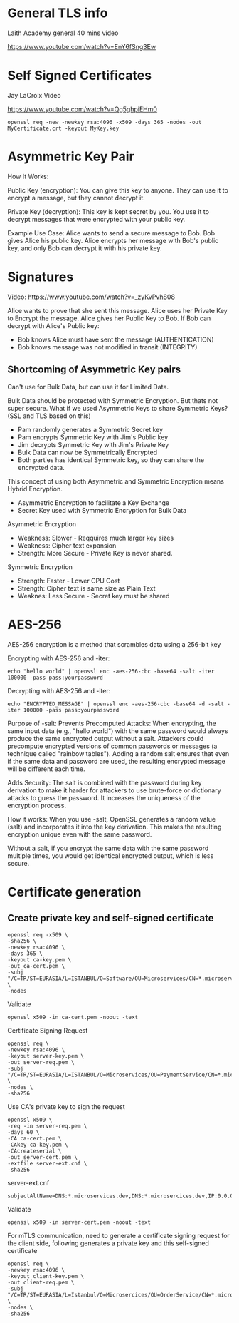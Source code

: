 # General TLS info

Laith Academy general 40 mins video

https://www.youtube.com/watch?v=EnY6fSng3Ew

# Self Signed Certificates

Jay LaCroix Video

https://www.youtube.com/watch?v=Qg5ghpiEHm0

```
openssl req -new -newkey rsa:4096 -x509 -days 365 -nodes -out MyCertificate.crt -keyout MyKey.key
```

# Asymmetric Key Pair

How It Works:

Public Key (encryption): You can give this key to anyone. They can use it to encrypt a message, but they cannot decrypt it.

Private Key (decryption): This key is kept secret by you. You use it to decrypt messages that were encrypted with your public key.

Example Use Case:
Alice wants to send a secure message to Bob. Bob gives Alice his public key. Alice encrypts her message with Bob's public key, and only Bob can decrypt it with his private key.

# Signatures

Video: https://www.youtube.com/watch?v=_zyKvPvh808

Alice wants to prove that she sent this message. Alice uses her Private Key to Encrypt the message. Alice gives her Public Key to Bob. If Bob can decrypt with Alice's Public key:

* Bob knows Alice must have sent the message (AUTHENTICATION)
* Bob knows message was not modified in transit (INTEGRITY)

## Shortcoming of Asymmetric Key pairs

Can't use for Bulk Data, but can use it for Limited Data.

Bulk Data should be protected with Symmetric Encryption. But thats not super secure. 
What if we used Asymmetric Keys to share Symmetric Keys? (SSL and TLS based on this)

* Pam randomly generates a Symmetric Secret key
* Pam encrypts Symmetric Key with Jim's Public key
* Jim decrypts Symmetric Key with Jim's Private Key
* Bulk Data can now be Symmetrically Encrypted
* Both parties has identical Symmetric key, so they can share the encrypted data.

This concept of using both Asymmetric and Symmetric Encryption means Hybrid Encryption.

* Asymmetric Encryption to facilitate a Key Exchange
* Secret Key used with Symmetric Encryption for Bulk Data

Asymmetric Encryption

* Weakness: Slower - Reqquires much larger key sizes
* Weakness: Cipher text expansion
* Strength: More Secure - Private Key is never shared.

Symmetric Encryption

* Strength: Faster - Lower CPU Cost
* Strength: Cipher text is same size as Plain Text
* Weaknes: Less Secure - Secret key must be shared

# AES-256 
AES-256 encryption is a method that scrambles data using a 256-bit key

Encrypting with AES-256 and -iter:

```
echo "hello world" | openssl enc -aes-256-cbc -base64 -salt -iter 100000 -pass pass:yourpassword
```

Decrypting with AES-256 and -iter:

```
echo "ENCRYPTED_MESSAGE" | openssl enc -aes-256-cbc -base64 -d -salt -iter 100000 -pass pass:yourpassword
```

<p>Purpose of -salt:
Prevents Precomputed Attacks: When encrypting, the same input data (e.g., "hello world") with the same password would always produce the same encrypted output without a salt. Attackers could precompute encrypted versions of common passwords or messages (a technique called "rainbow tables"). Adding a random salt ensures that even if the same data and password are used, the resulting encrypted message will be different each time.

Adds Security: The salt is combined with the password during key derivation to make it harder for attackers to use brute-force or dictionary attacks to guess the password. It increases the uniqueness of the encryption process.

How it works:
When you use -salt, OpenSSL generates a random value (salt) and incorporates it into the key derivation. This makes the resulting encryption unique even with the same password.

Without a salt, if you encrypt the same data with the same password multiple times, you would get identical encrypted output, which is less secure.
</p>

# Certificate generation

## Create private key and self-signed certificate

```
openssl req -x509 \
-sha256 \
-newkey rsa:4096 \
-days 365 \
-keyout ca-key.pem \
-out ca-cert.pem \
-subj "/C=TR/ST=EURASIA/L=ISTANBUL/O=Software/OU=Microservices/CN=*.microservices.dev/emailAddress=test@test.com" \
-nodes
```

Validate

```
openssl x509 -in ca-cert.pem -noout -text
```

Certificate Signing Request

```
openssl req \
-newkey rsa:4096 \
-keyout server-key.pem \
-out server-req.pem \
-subj "/C=TR/ST=EURASIA/L=ISTANBUL/O=Microservices/OU=PaymentService/CN=*.microservices.dev/emailAddress=test@test.com" \
-nodes \
-sha256
```

Use CA's private key to sign the request

```
openssl x509 \
-req -in server-req.pem \
-days 60 \
-CA ca-cert.pem \
-CAkey ca-key.pem \
-CAcreateserial \
-out server-cert.pem \
-extfile server-ext.cnf \
-sha256
```

server-ext.cnf

```
subjectAltName=DNS:*.microservices.dev,DNS:*.microsercices.dev,IP:0.0.0.0
```

Validate

```
openssl x509 -in server-cert.pem -noout -text
```

For mTLS communication, need to generate a certificate signing request for the client side, following generates a private key and this self-signed certificate

```
openssl req \
-newkey rsa:4096 \
-keyout client-key.pem \
-out client-req.pem \
-subj "/C=TR/ST=EURASIA/L=Istanbul/O=Microsercices/OU=OrderService/CN=*.microservices.dev/emailAddress=test@test.com" \
-nodes \
-sha256
```
